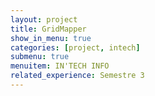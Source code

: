 ```yaml
---
layout: project
title: GridMapper
show_in_menu: true
categories: [project, intech]
submenu: true
menuitem: IN'TECH INFO
related_experience: Semestre 3
---
```


